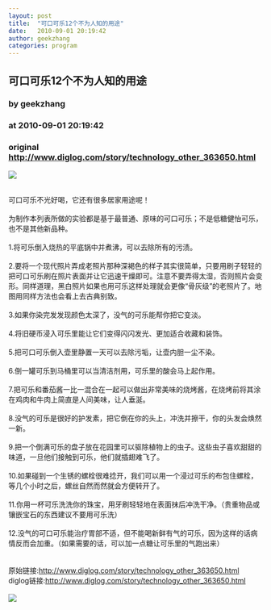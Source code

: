 ```yaml
---
layout: post
title:  "可口可乐12个不为人知的用途"
date:   2010-09-01 20:19:42
author: geekzhang
categories: program
---
```


## 可口可乐12个不为人知的用途
### by geekzhang
### at 2010-09-01 20:19:42
### original <http://www.diglog.com/story/technology_other_363650.html>

<p><a href="http://www.diglog.com/story/technology_other_363650.html"><img border="0" src="http://img.diglog.com/img/2010/9/middle_880fa27dee4f4fcb91370514696c7dbf.jpg"></a></p><br>可口可乐不光好喝，它还有很多居家用途呢！<br><br>为制作本列表所做的实验都是基于最普通、原味的可口可乐；不是低糖健怡可乐，也不是其他新品种。<br><br>1.将可乐倒入烧热的平底锅中并煮沸，可以去除所有的污渍。<br><br>2.要将一个现代照片弄成老照片那种深褐色的样子其实很简单，只要用刷子轻轻的把可口可乐刷在照片表面并让它迅速干燥即可。注意不要弄得太湿，否则照片会变形。同样道理，黑白照片如果也用可乐这样处理就会更像“骨灰级”的老照片了。地图用同样方法也会看上去古典别致。<br><br>3.如果你染完发发现颜色太深了，没气的可乐能帮你把它变淡。<br><br>4.将旧硬币浸入可乐里能让它们变得闪闪发光、更加适合收藏和装饰。<br><br>5.把可口可乐倒入壶里静置一天可以去除污垢，让壶内胆一尘不染。<br><br>6.倒一罐可乐到马桶里可以当清洁剂用，可乐里的酸会马上起作用。<br><br>7.把可乐和番茄酱一比一混合在一起可以做出非常美味的烧烤酱，在烧烤前将其涂在鸡肉和牛肉上简直是人间美味，让人垂涎。<br><br>8.没气的可乐是很好的护发素，把它倒在你的头上，冲洗并擦干，你的头发会焕然一新。<br><br>9.把一个倒满可乐的盘子放在花园里可以驱除植物上的虫子。这些虫子喜欢甜甜的味道，一旦他们接触到可乐，他们就插翅难飞了。<br><br>10.如果碰到一个生锈的螺栓很难捻开，我们可以用一个浸过可乐的布包住螺栓，等几个小时之后，螺丝自然而然就会方便转开了。<br><br>11.你用一杯可乐洗洗你的珠宝，用牙刷轻轻地在表面抹后冲洗干净。（贵重物品或镶嵌宝石的东西建议不要用可乐洗）<br><br>12.没气的可口可乐能治疗胃部不适，但不能喝新鲜有气的可乐，因为这样的话病情反而会加重。（如果需要的话，可以加一点糖让可乐里的气跑出来）<br><br><br>原始链接:<a href="http://www.diglog.com/story/technology_other_363650.html">http://www.diglog.com/story/technology_other_363650.html</a><br>diglog链接:<a href="http://www.diglog.com/story/technology_other_363650.html">http://www.diglog.com/story/technology_other_363650.html</a> <br><br><a href="http://www.vancl.com/WebSource/WebSource.aspx?source=cacard&amp;url=http://www.vancl.com/"><img src="http://union.vancl.com/adpic.aspx?w=460&amp;h=200" border="0"></a>